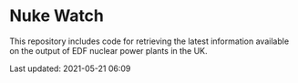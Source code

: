 # Nuke Watch

This repository includes code for retrieving the latest information available on the output of EDF nuclear power plants in the UK.

Last updated: 2021-05-21 06:09